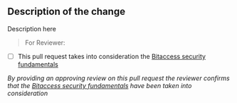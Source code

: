 ## Description of the change


Description here




> For Reviewer:


- [ ] This pull request takes into consideration the [Bitaccess security fundamentals](https://www.notion.so/acidalia/Security-Fundamentals-b3caed90b5c34e94899d930e62737074)


*By providing an approving review on this pull request the reviewer confirms that the [Bitaccess security fundamentals](https://www.notion.so/acidalia/Security-Fundamentals-b3caed90b5c34e94899d930e62737074) have been taken into consideration*
